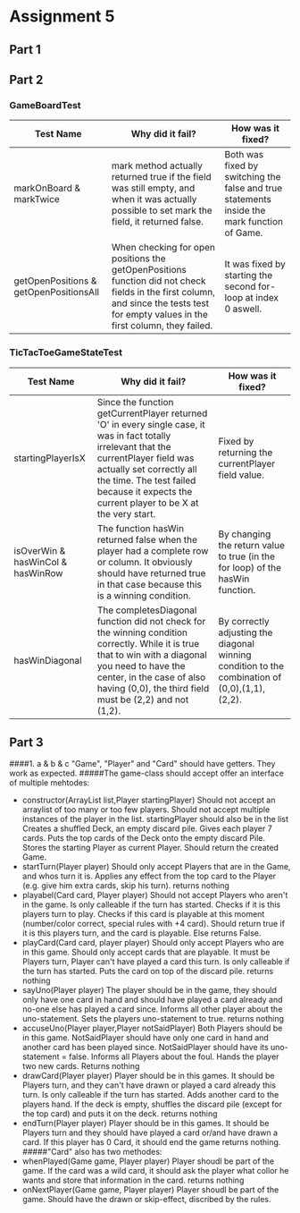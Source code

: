 # Assignment 5

## Part 1

## Part 2

### GameBoardTest

| Test Name | Why did it fail? | How was it fixed? |
|-----------|------------------|-------------------|
|markOnBoard & markTwice|mark method actually returned true if the field was still empty, and when it was actually possible to set mark the field, it returned false.| Both was fixed by switching the false and true statements inside the mark function of Game.|
|getOpenPositions & getOpenPositionsAll|When checking for open positions the getOpenPositions function did not check fields in the first column, and since the tests test for empty values in the first column, they failed.|It was fixed by starting the second for-loop at index 0 aswell.|

### TicTacToeGameStateTest

| Test Name | Why did it fail? | How was it fixed? |
|-----------|------------------|-------------------|
|startingPlayerIsX|Since the function getCurrentPlayer returned 'O' in every single case, it was in fact totally irrelevant that the currentPlayer field was actually set correctly all the time. The test failed because it expects the current player to be X at the very start.|Fixed by returning the currentPlayer field value.|
|isOverWin & hasWinCol & hasWinRow|The function hasWin returned false when the player had a complete row or column. It obviously should have returned true in that case because this is a winning condition.| By changing the return value to true (in the for loop) of the hasWin function.|
|hasWinDiagonal|The completesDiagonal function did not check for the winning condition correctly. While it is true that to win with a diagonal you need to have the center, in the case of also having (0,0), the third field must be (2,2) and not (1,2).|By correctly adjusting the diagonal winning condition to the combination of (0,0),(1,1),(2,2).|


## Part 3

####1. a & b & c
"Game", "Player" and "Card" should have getters. They work as expected.
#####The game-class should accept offer an interface of multiple mehtodes:
- constructor(ArrayList<Player> list,Player startingPlayer)
   Should not accept an arraylist of too many or too few players. Should not accept multiple instances of the player in the list. startingPlayer should also be in the list
   Creates a shuffled Deck, an empty discard pile. Gives each player 7 cards. Puts the top cards of the Deck onto the empty discard Pile. Stores the starting Player as current Player.
   Should return the created Game.
- startTurn(Player player)
   Should only accept Players that are in the Game, and whos turn it is.
   Applies any effect from the top card to the Player (e.g. give him extra cards, skip his turn).
   returns nothing
- playabel(Card card, Player player)
   Should not accept Players who aren't in the game. Is only calleable if the turn has started.
   Checks if it is this players turn to play. Checks if this card is playable at this moment (number/color correct, special rules with +4 card).
   Should return true if it is this players turn, and the card is playable. Else returns False.
- playCard(Card card, player player)
   Should only accept Players who are in this game. Should only accept cards that are playable. It must be Players turn, Player can't have played a card this turn. Is only calleable if the turn has started.
   Puts the card on top of the discard pile.
   returns nothing
- sayUno(Player player)
   The player should be in the game, they should only have one card in hand and should have played a card already and no-one else has played a card since.
   Informs all other player about the uno-statement. Sets the players uno-statement to true.
   returns nothing
- accuseUno(Player player,Player notSaidPlayer)
   Both Players should be in this game. NotSaidPlayer should have only one card in hand and another card has been played since. NotSaidPlayer should have its uno-statement = false.
   Informs all Players about the foul. Hands the player two new cards.
   Returns nothing
- drawCard(Player player)
   Player should be in this games. It should be Players turn, and they can't have drawn or played a card already this turn. Is only calleable if the turn has started.
   Adds another card to the players hand. If the deck is empty, shuffles the discard pile (except for the top card) and puts it on the deck.
   returns nothing
- endTurn(Player player)
   Player should be in this games. It should be Players turn and they should have played a card or/and have drawn a card.
   If this player has 0 Card, it should end the game
   returns nothing.
#####"Card" also has two methodes:
- whenPlayed(Game game, Player player)
   Player shoudl be part of the game.
   If the card was a wild card, it should ask the player what collor he wants and store that information in the card.
   returns nothing
- onNextPlayer(Game game, Player player)
   Player shoudl be part of the game.
   Should have the drawn or skip-effect, discribed by the rules.



   

 

